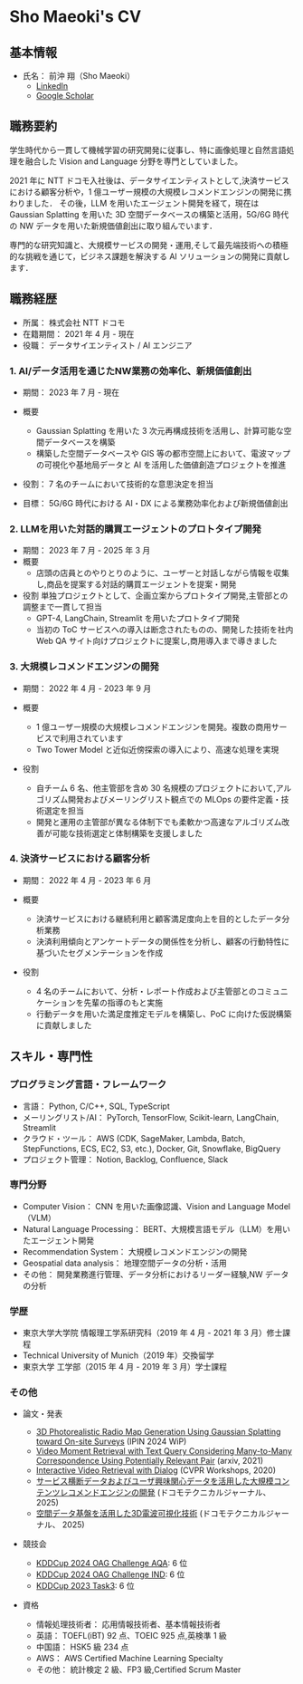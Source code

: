 # Sho Maeoki's CV

## 基本情報

* 氏名： 前沖 翔（Sho Maeoki）
  * [LinkedIn](https://www.linkedin.com/in/sho-maeoki-38855b21a/)
  * [Google Scholar](https://scholar.google.co.jp/citations?user=M-taEuMAAAAJ&hl=ja&oi=sra)

## 職務要約

学生時代から一貫して機械学習の研究開発に従事し、特に画像処理と自然言語処理を融合した Vision and Language 分野を専門としていました。

2021 年に NTT ドコモ入社後は、データサイエンティストとして,決済サービスにおける顧客分析や，1 億ユーザー規模の大規模レコメンドエンジンの開発に携わりました．
その後，LLM を用いたエージェント開発を経て，現在は Gaussian Splatting を用いた 3D 空間データベースの構築と活用，5G/6G 時代の NW データを用いた新規価値創出に取り組んでいます．

専門的な研究知識と、大規模サービスの開発・運用,そして最先端技術への積極的な挑戦を通じて，ビジネス課題を解決する AI ソリューションの開発に貢献します．

## 職務経歴

* 所属： 株式会社 NTT ドコモ
* 在籍期間： 2021 年 4 月 - 現在
* 役職： データサイエンティスト / AI エンジニア

### 1. AI/データ活用を通じたNW業務の効率化、新規価値創出

* 期間： 2023 年 7 月 - 現在
* 概要
  * Gaussian Splatting を用いた 3 次元再構成技術を活用し、計算可能な空間データベースを構築
  * 構築した空間データベースや GIS 等の都市空間上において、電波マップの可視化や基地局データと AI を活用した価値創造プロジェクトを推進

* 役割： 7 名のチームにおいて技術的な意思決定を担当

* 目標： 5G/6G 時代における AI・DX による業務効率化および新規価値創出

### 2. LLMを用いた対話的購買エージェントのプロトタイプ開発

* 期間： 2023 年 7 月 - 2025 年 3 月
* 概要
  * 店頭の店員とのやりとりのように、ユーザーと対話しながら情報を収集し,商品を提案する対話的購買エージェントを提案・開発
* 役割 単独プロジェクトとして、企画立案からプロトタイプ開発,主管部との調整まで一貫して担当
  * GPT-4, LangChain, Streamlit を用いたプロトタイプ開発
  * 当初の ToC サービスへの導入は断念されたものの、開発した技術を社内 Web QA サイト向けプロジェクトに提案し,商用導入まで導きました

### 3. 大規模レコメンドエンジンの開発

* 期間： 2022 年 4 月 - 2023 年 9 月
* 概要
  * 1 億ユーザー規模の大規模レコメンドエンジンを開発。複数の商用サービスで利用されています
  * Two Tower Model と近似近傍探索の導入により、高速な処理を実現

* 役割
  * 自チーム 6 名、他主管部を含め 30 名規模のプロジェクトにおいて,アルゴリズム開発およびメーリングリスト観点での MLOps の要件定義・技術選定を担当
  * 開発と運用の主管部が異なる体制下でも柔軟かつ高速なアルゴリズム改善が可能な技術選定と体制構築を支援しました

### 4. 決済サービスにおける顧客分析

* 期間： 2022 年 4 月 - 2023 年 6 月
* 概要
  * 決済サービスにおける継続利用と顧客満足度向上を目的としたデータ分析業務
  * 決済利用傾向とアンケートデータの関係性を分析し、顧客の行動特性に基づいたセグメンテーションを作成

* 役割 
  * 4 名のチームにおいて、分析・レポート作成および主管部とのコミュニケーションを先輩の指導のもと実施
  * 行動データを用いた満足度推定モデルを構築し、PoC に向けた仮説構築に貢献しました

## スキル・専門性

### プログラミング言語・フレームワーク

* 言語： Python, C/C++, SQL, TypeScript
* メーリングリスト/AI： PyTorch, TensorFlow, Scikit-learn, LangChain, Streamlit
* クラウド・ツール： AWS (CDK, SageMaker, Lambda, Batch, StepFunctions, ECS, EC2, S3, etc.), Docker, Git, Snowflake, BigQuery
* プロジェクト管理： Notion, Backlog, Confluence, Slack

### 専門分野

* Computer Vision： CNN を用いた画像認識、Vision and Language Model（VLM）
* Natural Language Processing： BERT、大規模言語モデル（LLM）を用いたエージェント開発
* Recommendation System： 大規模レコメンドエンジンの開発
* Geospatial data analysis： 地理空間データの分析・活用
* その他： 開発業務進行管理、データ分析におけるリーダー経験,NW データの分析

### 学歴

* 東京大学大学院 情報理工学系研究科（2019 年 4 月 - 2021 年 3 月）修士課程
* Technical University of Munich（2019 年）交換留学
* 東京大学 工学部（2015 年 4 月 - 2019 年 3 月）学士課程

### その他

* 論文・発表
  * [3D Photorealistic Radio Map Generation Using Gaussian Splatting toward On-site Surveys](https://ceur-ws.org/Vol-3919/short10.pdf) (IPIN 2024 WiP) 
  * [Video Moment Retrieval with Text Query Considering Many-to-Many Correspondence Using Potentially Relevant Pair](https://arxiv.org/pdf/2106.13566) (arxiv, 2021)
  * [Interactive Video Retrieval with Dialog](https://openaccess.thecvf.com/content_CVPRW_2020/html/w56/Maeoki_Interactive_Video_Retrieval_With_Dialog_CVPRW_2020_paper.html) (CVPR Workshops, 2020)  
  * [サービス横断データおよびユーザ興味関心データを活用した大規模コンテンツレコメンドエンジンの開発](https://www.docomo.ne.jp/corporate/technology/rd/technical_journal/bn/vol33_1/002.html) (ドコモテクニカルジャーナル、 2025)
  * [空間データ基盤を活用した3D電波可視化技術](https://www.docomo.ne.jp/corporate/technology/rd/technical_journal/bn/vol33_2/003.html?icid=CRP_CORP_technology_rd_technical_journal_to_CRP_CORP_technology_rd_technical_journal_bn_vol33_2_003) (ドコモテクニカルジャーナル、 2025)

* 競技会
  * [KDDCup 2024 OAG Challenge AQA](https://openreview.net/forum?id=HyvHFtoSox&referrer=%5Bthe%20profile%20of%20Sho%20Maeoki%5D(%2Fprofile%3Fid%3D~Sho_Maeoki1)): 6 位
  * [KDDCup 2024 OAG Challenge IND](https://openreview.net/forum?id=REiYBHNS1m&referrer=%5Bthe%20profile%20of%20Sho%20Maeoki%5D(%2Fprofile%3Fid%3D~Sho_Maeoki1)): 6 位
  * [KDDCup 2023 Task3](https://openreview.net/forum?id=QBumxU48Bv): 6 位

* 資格
  * 情報処理技術者： 応用情報技術者、基本情報技術者
  * 英語： TOEFL(iBT) 92 点、TOEIC 925 点,英検準 1 級
  * 中国語： HSK5 級 234 点
  * AWS： AWS Certified Machine Learning Specialty
  * その他： 統計検定 2 級、FP3 級,Certified Scrum Master
